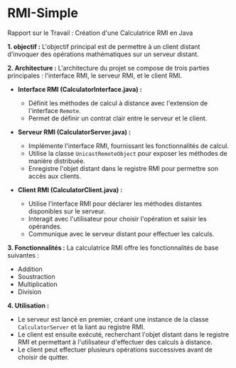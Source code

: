 # RMI-Simple
Rapport sur le Travail : Création d'une Calculatrice RMI en Java

**1. objectif :**
L'objectif principal est de permettre à un client distant d'invoquer des opérations mathématiques sur un serveur distant.

**2. Architecture :**
L'architecture du projet se compose de trois parties principales : l'interface RMI, le serveur RMI, et le client RMI.

- **Interface RMI (CalculatorInterface.java) :**
  - Définit les méthodes de calcul à distance avec l'extension de l'interface `Remote`.
  - Permet de définir un contrat clair entre le serveur et le client.

- **Serveur RMI (CalculatorServer.java) :**
  - Implémente l'interface RMI, fournissant les fonctionnalités de calcul.
  - Utilise la classe `UnicastRemoteObject` pour exposer les méthodes de manière distribuée.
  - Enregistre l'objet distant dans le registre RMI pour permettre son accès aux clients.

- **Client RMI (CalculatorClient.java) :**
  - Utilise l'interface RMI pour déclarer les méthodes distantes disponibles sur le serveur.
  - Interagit avec l'utilisateur pour choisir l'opération et saisir les opérandes.
  - Communique avec le serveur distant pour effectuer les calculs.

**3. Fonctionnalités :**
La calculatrice RMI offre les fonctionnalités de base suivantes :
- Addition
- Soustraction
- Multiplication
- Division

**4. Utilisation :**
- Le serveur est lancé en premier, créant une instance de la classe `CalculatorServer` et la liant au registre RMI.
- Le client est ensuite exécuté, recherchant l'objet distant dans le registre RMI et permettant à l'utilisateur d'effectuer des calculs à distance.
- Le client peut effectuer plusieurs opérations successives avant de choisir de quitter.

